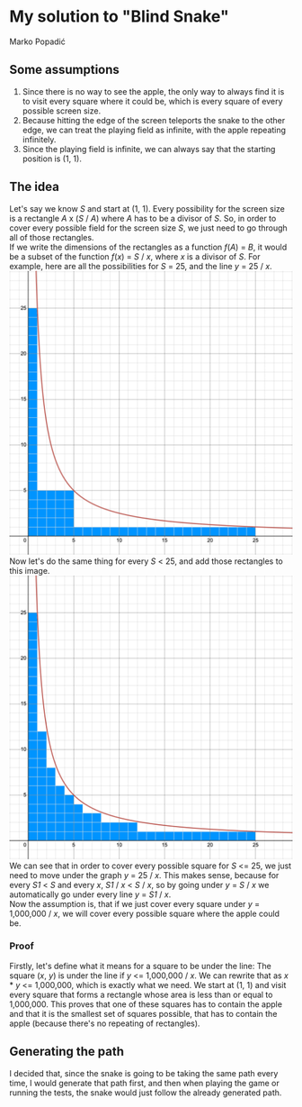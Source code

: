 # My solution to "Blind Snake"

Marko Popadić

## Some assumptions

1. Since there is no way to see the apple, the only way to always find it is to visit every square where it could be,
   which is every square of every possible screen size.
2. Because hitting the edge of the screen teleports the snake to the other edge, we can treat the playing field as
   infinite, with the apple repeating infinitely.
3. Since the playing field is infinite, we can always say that the starting position is (1, 1).

## The idea

Let's say we know *S* and start at (1, 1). Every possibility for the screen size is a rectangle *A* x (*S* / *A*) where
*A* has to be a divisor of *S*. So, in order to cover every possible field for the screen size *S*, we just need to go
through all of those rectangles.\
If we write the dimensions of the rectangles as a function *f*(*A*) = *B*, it would be a subset of the function *f*(*x*)
= *S* / *x*, where *x* is a divisor of *S*. For example, here are all the possibilities for *S* = 25, and the line *y* =
25 / *x*.\
![Example for S = 25](/images/img1.png)\
Now let's do the same thing for every *S* < 25, and add those rectangles to this image.
![Example for S = 25](/images/img2.png)\
We can see that in order to cover every possible square for *S* <= 25, we just need to move under the graph *y* = 25 /
*x*. This makes sense, because for every *S1* < *S* and every *x*, *S1* / *x* < *S* / *x*, so by going under *y* = *S* /
*x* we automatically go under every line *y* = *S1* / *x*.\
Now the assumption is, that if we just cover every square under *y* = 1,000,000 / *x*, we will cover every possible
square where the apple could be.

### Proof

Firstly, let's define what it means for a square to be under the line: The square (*x*, *y*) is under the line if *y* <=
1,000,000 / *x*. We can rewrite that as *x* * *y* <= 1,000,000, which is exactly what we need. We start at (1, 1) and
visit every square that forms a rectangle whose area is less than or equal to 1,000,000. This proves that one of these
squares has to contain the apple and that it is the smallest set of squares possible, that has to contain the apple
(because there's no repeating of rectangles).

## Generating the path

I decided that, since the snake is going to be taking the same path every time, I would generate that path first, and
then when playing the game or running the tests, the snake would just follow the already generated path.